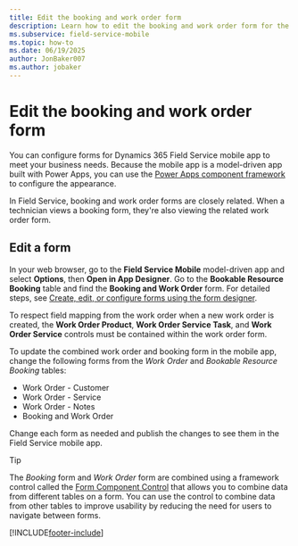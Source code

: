 ```yaml
---
title: Edit the booking and work order form
description: Learn how to edit the booking and work order form for the Dynamics 365 Field Service mobile app.
ms.subservice: field-service-mobile
ms.topic: how-to
ms.date: 06/19/2025
author: JonBaker007
ms.author: jobaker
---
```


<!-- Note: the style guide says not to use an acronym for Power Apps component framework. After first use, it's OK to say "framework". -->

# Edit the booking and work order form

You can configure forms for Dynamics 365 Field Service mobile app to meet your business needs. Because the mobile app is a model-driven app built with Power Apps, you can use the [Power Apps component framework](/power-apps/developer/component-framework/overview) to configure the appearance.

In Field Service, booking and work order forms are closely related. When a technician views a booking form, they're also viewing the related work order form.

## Edit a form

In your web browser, go to the **Field Service Mobile** model-driven app and select **Options**, then **Open in App Designer**. Go to the **Bookable Resource Booking** table and find the **Booking and Work Order** form. For detailed steps, see [Create, edit, or configure forms using the form designer](/powerapps/maker/model-driven-apps/create-and-edit-forms).

To respect field mapping from the work order when a new work order is created, the **Work Order Product**, **Work Order Service Task**, and **Work Order Service** controls must be contained within the work order form.

To update the combined work order and booking form in the mobile app, change the following forms from the *Work Order* and *Bookable Resource Booking* tables:

- Work Order - Customer
- Work Order - Service
- Work Order - Notes
- Booking and Work Order

Change each form as needed and publish the changes to see them in the Field Service mobile app.

> [!TIP]
> The *Booking* form and *Work Order* form are combined using a framework control called the [Form Component Control](/powerapps/maker/model-driven-apps/form-component-control) that allows you to combine data from different tables on a form. You can use the control to combine data from other tables to improve usability by reducing the need for users to navigate between forms.

[!INCLUDE[footer-include](../../includes/footer-banner.md)]
